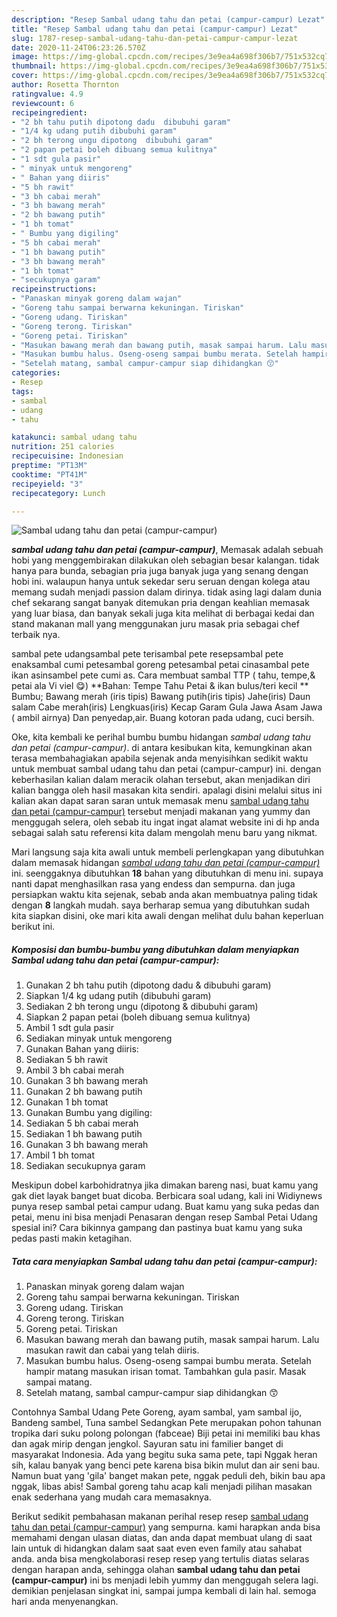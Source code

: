 ```yaml
---
description: "Resep Sambal udang tahu dan petai (campur-campur) Lezat"
title: "Resep Sambal udang tahu dan petai (campur-campur) Lezat"
slug: 1787-resep-sambal-udang-tahu-dan-petai-campur-campur-lezat
date: 2020-11-24T06:23:26.570Z
image: https://img-global.cpcdn.com/recipes/3e9ea4a698f306b7/751x532cq70/sambal-udang-tahu-dan-petai-campur-campur-foto-resep-utama.jpg
thumbnail: https://img-global.cpcdn.com/recipes/3e9ea4a698f306b7/751x532cq70/sambal-udang-tahu-dan-petai-campur-campur-foto-resep-utama.jpg
cover: https://img-global.cpcdn.com/recipes/3e9ea4a698f306b7/751x532cq70/sambal-udang-tahu-dan-petai-campur-campur-foto-resep-utama.jpg
author: Rosetta Thornton
ratingvalue: 4.9
reviewcount: 6
recipeingredient:
- "2 bh tahu putih dipotong dadu  dibubuhi garam"
- "1/4 kg udang putih dibubuhi garam"
- "2 bh terong ungu dipotong  dibubuhi garam"
- "2 papan petai boleh dibuang semua kulitnya"
- "1 sdt gula pasir"
- " minyak untuk mengoreng"
- " Bahan yang diiris"
- "5 bh rawit"
- "3 bh cabai merah"
- "3 bh bawang merah"
- "2 bh bawang putih"
- "1 bh tomat"
- " Bumbu yang digiling"
- "5 bh cabai merah"
- "1 bh bawang putih"
- "3 bh bawang merah"
- "1 bh tomat"
- "secukupnya garam"
recipeinstructions:
- "Panaskan minyak goreng dalam wajan"
- "Goreng tahu sampai berwarna kekuningan. Tiriskan"
- "Goreng udang. Tiriskan"
- "Goreng terong. Tiriskan"
- "Goreng petai. Tiriskan"
- "Masukan bawang merah dan bawang putih, masak sampai harum. Lalu masukan rawit dan cabai yang telah diiris."
- "Masukan bumbu halus. Oseng-oseng sampai bumbu merata. Setelah hampir matang masukan irisan tomat. Tambahkan gula pasir. Masak sampai matang."
- "Setelah matang, sambal campur-campur siap dihidangkan 😙"
categories:
- Resep
tags:
- sambal
- udang
- tahu

katakunci: sambal udang tahu 
nutrition: 251 calories
recipecuisine: Indonesian
preptime: "PT13M"
cooktime: "PT41M"
recipeyield: "3"
recipecategory: Lunch

---
```



![Sambal udang tahu dan petai (campur-campur)](https://img-global.cpcdn.com/recipes/3e9ea4a698f306b7/751x532cq70/sambal-udang-tahu-dan-petai-campur-campur-foto-resep-utama.jpg)

<b><i>sambal udang tahu dan petai (campur-campur)</i></b>, Memasak adalah sebuah hobi yang menggembirakan dilakukan oleh sebagian besar kalangan. tidak hanya para bunda, sebagian pria juga banyak juga yang senang dengan hobi ini. walaupun hanya untuk sekedar seru seruan dengan kolega atau memang sudah menjadi passion dalam dirinya. tidak asing lagi dalam dunia chef sekarang sangat banyak ditemukan pria dengan keahlian memasak yang luar biasa, dan banyak sekali juga kita melihat di berbagai kedai dan stand makanan mall yang menggunakan juru masak pria sebagai chef terbaik nya.

sambal pete udangsambal pete terisambal pete resepsambal pete enaksambal cumi petesambal goreng petesambal petai cinasambal pete ikan asinsambel pete cumi as. Cara membuat sambal TTP ( tahu, tempe,&amp; petai ala Vi viel 😋) **Bahan: Tempe Tahu Petai &amp; ikan bulus/teri kecil ** Bumbu; Bawang merah (iris tipis) Bawang putih(iris tipis) Jahe(iris) Daun salam Cabe merah(iris) Lengkuas(iris) Kecap Garam Gula Jawa Asam Jawa ( ambil airnya) Dan penyedap,air. Buang kotoran pada udang, cuci bersih.

Oke, kita kembali ke perihal bumbu bumbu hidangan <i>sambal udang tahu dan petai (campur-campur)</i>. di antara kesibukan kita, kemungkinan akan terasa membahagiakan apabila sejenak anda menyisihkan sedikit waktu untuk membuat sambal udang tahu dan petai (campur-campur) ini. dengan keberhasilan kalian dalam meracik olahan tersebut, akan menjadikan diri kalian bangga oleh hasil masakan kita sendiri. apalagi disini melalui situs ini kalian akan dapat saran saran untuk memasak menu <u>sambal udang tahu dan petai (campur-campur)</u> tersebut menjadi makanan yang yummy dan menggugah selera, oleh sebab itu ingat ingat alamat website ini di hp anda sebagai salah satu referensi kita dalam mengolah menu baru yang nikmat.


Mari langsung saja kita awali untuk membeli perlengkapan yang dibutuhkan dalam memasak hidangan <u><i>sambal udang tahu dan petai (campur-campur)</i></u> ini. seenggaknya dibutuhkan <b>18</b> bahan yang dibutuhkan di menu ini. supaya nanti dapat menghasilkan rasa yang endess dan sempurna. dan juga persiapkan waktu kita sejenak, sebab anda akan membuatnya paling tidak dengan <b>8</b> langkah mudah. saya berharap semua yang dibutuhkan sudah kita siapkan disini, oke mari kita awali dengan melihat dulu bahan keperluan berikut ini.

<!--inarticleads1-->

##### Komposisi dan bumbu-bumbu yang dibutuhkan dalam menyiapkan Sambal udang tahu dan petai (campur-campur):

1. Gunakan 2 bh tahu putih (dipotong dadu &amp; dibubuhi garam)
1. Siapkan 1/4 kg udang putih (dibubuhi garam)
1. Sediakan 2 bh terong ungu (dipotong &amp; dibubuhi garam)
1. Siapkan 2 papan petai (boleh dibuang semua kulitnya)
1. Ambil 1 sdt gula pasir
1. Sediakan  minyak untuk mengoreng
1. Gunakan  Bahan yang diiris:
1. Sediakan 5 bh rawit
1. Ambil 3 bh cabai merah
1. Gunakan 3 bh bawang merah
1. Gunakan 2 bh bawang putih
1. Gunakan 1 bh tomat
1. Gunakan  Bumbu yang digiling:
1. Sediakan 5 bh cabai merah
1. Sediakan 1 bh bawang putih
1. Gunakan 3 bh bawang merah
1. Ambil 1 bh tomat
1. Sediakan secukupnya garam


Meskipun dobel karbohidratnya jika dimakan bareng nasi, buat kamu yang gak diet layak banget buat dicoba. Berbicara soal udang, kali ini Widiynews punya resep sambal petai campur udang. Buat kamu yang suka pedas dan petai, menu ini bisa menjadi Penasaran dengan resep Sambal Petai Udang spesial ini? Cara bikinnya gampang dan pastinya buat kamu yang suka pedas pasti makin ketagihan. 

<!--inarticleads2-->

##### Tata cara menyiapkan Sambal udang tahu dan petai (campur-campur):

1. Panaskan minyak goreng dalam wajan
1. Goreng tahu sampai berwarna kekuningan. Tiriskan
1. Goreng udang. Tiriskan
1. Goreng terong. Tiriskan
1. Goreng petai. Tiriskan
1. Masukan bawang merah dan bawang putih, masak sampai harum. Lalu masukan rawit dan cabai yang telah diiris.
1. Masukan bumbu halus. Oseng-oseng sampai bumbu merata. Setelah hampir matang masukan irisan tomat. Tambahkan gula pasir. Masak sampai matang.
1. Setelah matang, sambal campur-campur siap dihidangkan 😙


Contohnya Sambal Udang Pete Goreng, ayam sambal, yam sambal ijo, Bandeng sambel, Tuna sambel Sedangkan Pete merupakan pohon tahunan tropika dari suku polong polongan (fabceae) Biji petai ini memiliki bau khas dan agak mirip dengan jengkol. Sayuran satu ini familier banget di masyarakat Indonesia. Ada yang begitu suka sama pete, tapi Nggak heran sih, kalau banyak yang benci pete karena bisa bikin mulut dan air seni bau. Namun buat yang &#39;gila&#39; banget makan pete, nggak peduli deh, bikin bau apa nggak, libas abis! Sambal goreng tahu acap kali menjadi pilihan masakan enak sederhana yang mudah cara memasaknya. 

Berikut sedikit pembahasan makanan perihal resep resep <u>sambal udang tahu dan petai (campur-campur)</u> yang sempurna. kami harapkan anda bisa memahami dengan ulasan diatas, dan anda dapat membuat ulang di saat lain untuk di hidangkan dalam saat saat even even family atau sahabat anda. anda bisa mengkolaborasi resep resep yang tertulis diatas selaras dengan harapan anda, sehingga olahan <b>sambal udang tahu dan petai (campur-campur)</b> ini bs menjadi lebih yummy dan menggugah selera lagi. demikian penjelasan singkat ini, sampai jumpa kembali di lain hal. semoga hari anda menyenangkan.
